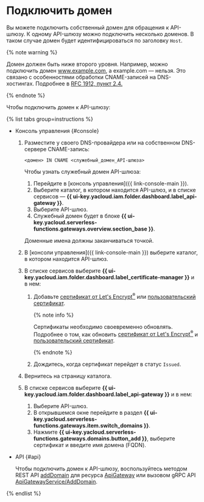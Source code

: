 # Подключить домен

Вы можете подключить собственный домен для обращения к API-шлюзу. К одному API-шлюзу можно подключить несколько доменов. В таком случае домен будет идентифицироваться по заголовку `Host`.

{% note warning %}

Домен должен быть ниже второго уровня. Например, можно подключить домен www.example.com, а example.com — нельзя. Это связано с особенностями обработки CNAME-записей на DNS-хостингах. Подробнее в [RFC 1912, пункт 2.4.](https://www.ietf.org/rfc/rfc1912.txt)

{% endnote %}

Чтобы подключить домен к API-шлюзу:

{% list tabs group=instructions %}

- Консоль управления {#console}

    1. Разместите у своего DNS-провайдера или на собственном DNS-сервере CNAME-запись:
    
        ```
        <домен> IN CNAME <служебный_домен_API-шлюза>
        ```

        Чтобы узнать служебный домен API-шлюза:

       1. Перейдите в [консоль управления]({{ link-console-main }}).
       1. Выберите каталог, в котором находится API-шлюз, и в списке сервисов — **{{ ui-key.yacloud.iam.folder.dashboard.label_api-gateway }}**.
       1. Выберите API-шлюз.
       1. Служебный домен будет в блоке **{{ ui-key.yacloud.serverless-functions.gateways.overview.section_base }}**.

        Доменные имена должны заканчиваться точкой.

    1. В [консоли управления]({{ link-console-main }}) выберите каталог, в котором находится API-шлюз.

    1. В списке сервисов выберите **{{ ui-key.yacloud.iam.folder.dashboard.label_certificate-manager }}** и в нем:

        1. Добавьте [сертификат от Let's Encrypt<sup>®</sup>](../../certificate-manager/operations/managed/cert-create.md) или [пользовательский сертификат](../../certificate-manager/operations/import/cert-create.md).

            {% note info %}

            Сертификаты необходимо своевременно обновлять. Подробнее о том, как обновить [сертификат от Let's Encrypt<sup>®</sup>](../../certificate-manager/operations/managed/cert-update.md) и [пользовательский сертификат](../../certificate-manager/operations/import/cert-update.md).

            {% endnote %}

        1. Дождитесь, когда сертификат перейдет в статус `Issued`.
    
    1. Вернитесь на страницу каталога.

    1. В списке сервисов выберите **{{ ui-key.yacloud.iam.folder.dashboard.label_api-gateway }}** и в нем:

        1. Выберите API-шлюз.
        1. В открывшемся окне перейдите в раздел **{{ ui-key.yacloud.serverless-functions.gateways.item.switch_domains }}**.
        1. Нажмите **{{ ui-key.yacloud.serverless-functions.gateways.domains.button_add }}**, выберите сертификат и введите имя домена (FQDN).

- API {#api}

  Чтобы подключить домен к API-шлюзу, воспользуйтесь методом REST API [addDomain](../apigateway/api-ref/ApiGateway/addDomain.md) для ресурса [ApiGateway](../apigateway/api-ref/ApiGateway/index.md) или вызовом gRPC API [ApiGatewayService/AddDomain](../apigateway/api-ref/grpc/apigateway_service.md#AddDomain).

{% endlist %}
